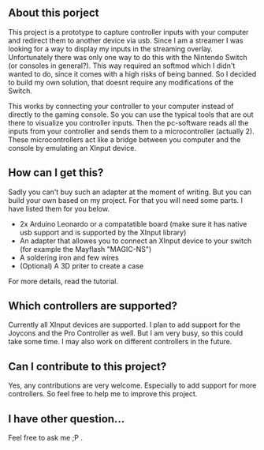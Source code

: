## About this porject

This project is a prototype to capture controller inputs with your computer and redirect them to another device via usb.
Since I am a streamer I was looking for a way to display my inputs in the streaming overlay.
Unfortunately there was only one way to do this with the Nintendo Switch (or consoles in general?).
This way required an softmod which I didn't wanted to do, since it comes with a high risks of being banned.
So I decided to build my own solution, that doesnt require any modifications of the Switch.

This works by connecting your controller to your computer instead of directly to the gaming console.
So you can use the typical tools that are out there to visualize you controller inputs.
Then the pc-software reads all the inputs from your controller and sends them to a microcontroller (actually 2).
These microcontrollers act like a bridge between you computer and the console by emulating an XInput device.

<insert picture>

## How can I get this?

Sadly you can't buy such an adapter at the moment of writing.
But you can build your own based on my project. 
For that you will need some parts. 
I have listed them for you below.

- 2x Arduino Leonardo or a compatatible board (make sure it has native usb support and is supported by the XInput library)
- An adapter that allowes you to connect an XInput device to your switch (for example the Mayflash "MAGIC-NS")
- A soldering iron and few wires
- (Optional) A 3D priter to create a case

For more details, read the tutorial. 

## Which controllers are supported?

Currently all XInput devices are supported.
I plan to add support for the Joycons and the Pro Controller as well.
But I am very busy, so this could take some time.
I may also work on different controllers in the future.

## Can I contribute to this project?

Yes, any contributions are very welcome.
Especially to add support for more controllers.
So feel free to help me to improve this project.

## I have other question...

Feel free to ask me ;P .